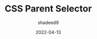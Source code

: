 ---
author: shadeed9
date: 2022-04-13
permalink: false
tags:
  - css
  - selectors
target_url: https://ishadeed.com/article/css-has-parent-selector/
title: CSS Parent Selector
---